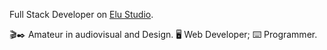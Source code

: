 Full Stack Developer on [Elu Studio](https://elustudio.com.br/).

🎬✒️ Amateur in audiovisual and Design.
🖥️ Web Developer; ⌨️ Programmer.
